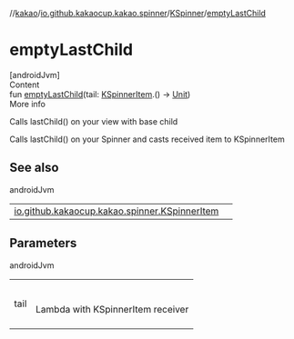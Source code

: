 //[kakao](../../../index.md)/[io.github.kakaocup.kakao.spinner](../index.md)/[KSpinner](index.md)/[emptyLastChild](empty-last-child.md)



# emptyLastChild  
[androidJvm]  
Content  
fun [emptyLastChild](empty-last-child.md)(tail: [KSpinnerItem](../-k-spinner-item/index.md).() -> [Unit](https://kotlinlang.org/api/latest/jvm/stdlib/kotlin/-unit/index.html))  
More info  


Calls lastChild() on your view with base child



Calls lastChild() on your Spinner and casts received item to KSpinnerItem



## See also  
  
androidJvm  
  
| | |
|---|---|
| <a name="io.github.kakaocup.kakao.spinner/KSpinner/emptyLastChild/#kotlin.Function1[io.github.kakaocup.kakao.spinner.KSpinnerItem,kotlin.Unit]/PointingToDeclaration/"></a>[io.github.kakaocup.kakao.spinner.KSpinnerItem](../-k-spinner-item/index.md)| <a name="io.github.kakaocup.kakao.spinner/KSpinner/emptyLastChild/#kotlin.Function1[io.github.kakaocup.kakao.spinner.KSpinnerItem,kotlin.Unit]/PointingToDeclaration/"></a>|
  


## Parameters  
  
androidJvm  
  
| | |
|---|---|
| <a name="io.github.kakaocup.kakao.spinner/KSpinner/emptyLastChild/#kotlin.Function1[io.github.kakaocup.kakao.spinner.KSpinnerItem,kotlin.Unit]/PointingToDeclaration/"></a>tail| <a name="io.github.kakaocup.kakao.spinner/KSpinner/emptyLastChild/#kotlin.Function1[io.github.kakaocup.kakao.spinner.KSpinnerItem,kotlin.Unit]/PointingToDeclaration/"></a><br><br>Lambda with KSpinnerItem receiver<br><br>|
  
  



